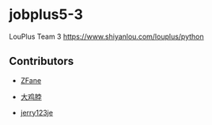 # jobplus5-3

LouPlus Team 3 https://www.shiyanlou.com/louplus/python

## Contributors

* [ZFane](https://github.com/Z-Fane)

* [大鸡脖](https://github.com/liuzhibo)

* [jerry123je](https://github.com/jerry123je) 
